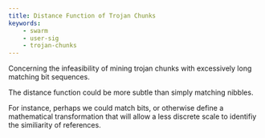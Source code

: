 ```yaml
---
title: Distance Function of Trojan Chunks
keywords: 
    - swarm
    - user-sig
    - trojan-chunks
---
```


Concerning the infeasibility of mining trojan chunks with excessively long matching bit sequences.

The distance function could be more subtle than simply matching nibbles. 

For instance, perhaps we could match bits, or otherwise define a mathematical transformation that will allow a less discrete scale to identifiy the similiarity of references.